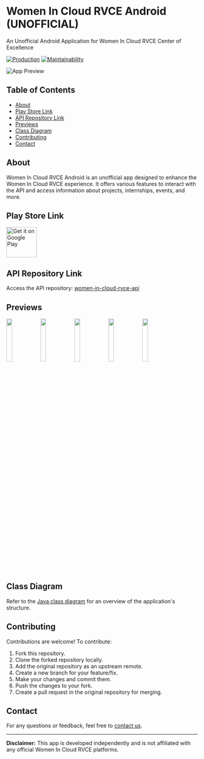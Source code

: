 # Women In Cloud RVCE Android (UNOFFICIAL)

An Unofficial Android Application for Women In Cloud RVCE Center of Excellence

<a href="https://render.com"><img alt="Production" src="https://img.shields.io/badge/production-down-darkred.svg"/></a>
[![Maintainability](https://api.codeclimate.com/v1/badges/a5688e693a48ff0953ca/maintainability)](https://codeclimate.com/github/mssandeepkamath/women-in-cloud-rvce-api/maintainability)

![App Preview](https://user-images.githubusercontent.com/90695071/229217757-4a582538-3619-4a4a-9970-b0537a488e50.png)

## Table of Contents

- [About](#about)
- [Play Store Link](#play-store-link)
- [API Repository Link](#api-repository-link)
- [Previews](#previews)
- [Class Diagram](#class-diagram)
- [Contributing](#contributing)
- [Contact](#contact)

## About

Women In Cloud RVCE Android is an unofficial app designed to enhance the Women In Cloud RVCE experience. It offers various features to interact with the API and access information about projects, internships, events, and more.

## Play Store Link

<p align="left">
<a href="https://play.google.com/store/apps/details?id=com.sandeep.womenincloudrvce">
    <img alt="Get it on Google Play"
        height="80"
        src="https://play.google.com/intl/en_us/badges/images/generic/en_badge_web_generic.png" />
</a>  
        </p>

## API Repository Link

Access the API repository: [women-in-cloud-rvce-api](https://github.com/mssandeepkamath/women-in-cloud-rvce-api)

## Previews

  <img src="https://user-images.githubusercontent.com/90695071/232440631-db760891-a6c6-44a4-9c8b-caf49cfc40e3.png" width="17%" height="17%" /> <img src="https://user-images.githubusercontent.com/90695071/232440662-c0489d3a-171c-4f29-998e-872f4759bbac.png" width="17%" height="17%" /> <img src="https://user-images.githubusercontent.com/90695071/232440692-89b82203-e7e3-4f6d-8c0c-26f844b15a2d.png" width="17%" height="17%" /> <img src="https://user-images.githubusercontent.com/90695071/232441624-af761065-dd2a-41f0-b0ab-3a2a05ab7228.png" width="17%" height="17%" /> <img src="https://user-images.githubusercontent.com/90695071/232442093-af4d25c4-0056-48e9-88f6-23ade1f14632.png" width="17%" height="17%" />

## Class Diagram

Refer to the [Java class diagram](https://user-images.githubusercontent.com/90695071/232449390-b4fe8ce7-95f3-4748-afa4-805ab6b8b805.png) for an overview of the application's structure.

## Contributing

Contributions are welcome! To contribute:

1. Fork this repository.
2. Clone the forked repository locally.
3. Add the original repository as an upstream remote.
4. Create a new branch for your feature/fix.
5. Make your changes and commit them.
6. Push the changes to your fork.
7. Create a pull request in the original repository for merging.

## Contact

For any questions or feedback, feel free to [contact us](mailto:your.email@example.com).

---

**Disclaimer:** This app is developed independently and is not affiliated with any official Women In Cloud RVCE platforms.


